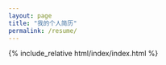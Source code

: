 ```yaml
---
layout: page
title: "我的个人简历"
permalink: /resume/
---
```


{% include_relative html/index/index.html %}
